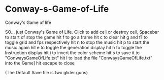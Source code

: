 # Conway-s-Game-of-Life
Conway's Game of life

SO... just Conway's Game of Life.
Click to add cell or destroy cell,
Spacebar to start of stop the game
hit f to go a frame
hit c to clear
hit g and f1 to toggle grid and fps respectively
hit n to stop the music
hit p to start the music again
hit e to toggle the generation display
hit h to toggle the Instruction display
hit i to invert the color scheme
hit s to save it to "ConwaysGameOfLife.txt"
hit l to load the file "ConwaysGameOfLife.txt" into the Game]
hit escape to close

(The Default Save file is two glider guns)
